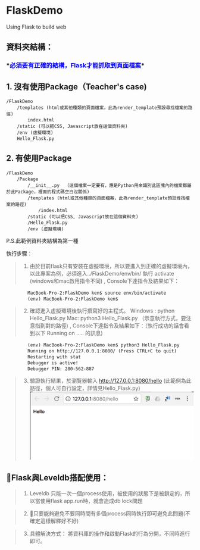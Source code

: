 # FlaskDemo
Using Flask to build web

## 資料夾結構：
### \*<span style="color:blue;">必須要有正確的結構，Flask才能抓取到頁面檔案</span>\*
## 1. 沒有使用Package（Teacher's case)  
    /FlaskDemo
        /templates (html或其他種類的頁面檔案，此為render_template預設尋找檔案的路徑)
            index.html
        /static (可以把CSS, Javascript放在這個資料夾)
        /env (虛擬環境)
        Hello_Flask.py
      
## 2. 有使用Package  
    /FlaskDemo
        /Package
            /__init__.py  （這個檔案一定要有，應是Python用來識別此區塊內的檔案都屬於此Package，裡面的程式碼空白沒關係)
            /templates (html或其他種類的頁面檔案，此為render_template預設尋找檔案的路徑)
                /index.html
            /static (可以把CSS, Javascript放在這個資料夾)
            /Hello_Flask.py
            /env (虛擬環境)

P.S.此範例資料夾結構為第一種

執行步驟：
> 1. 由於目前flask只有安裝在虛擬環境，所以要進入到正確的虛擬環境內，以此專案為例，必須進入../FlaskDemo/env/bin/ 執行 activate (windows和mac啟用指令不同) , Console下達指令及結果如下：

            MacBook-Pro-2:FlaskDemo ken$ source env/bin/activate
            (env) MacBook-Pro-2:FlaskDemo ken$
        
> 2. 確認進入虛擬環境後執行撰寫好的主程式。 Windows : python Hello_Flask.py   Mac: python3 Hello_Flask.py （示意執行方式，要注意指到對的路徑) , Console下達指令及結果如下：（執行成功的話會看到以下 Running on ..... 的訊息)

            (env) MacBook-Pro-2:FlaskDemo ken$ python3 Hello_Flask.py
            Running on http://127.0.0.1:8080/ (Press CTRL+C to quit)
            Restarting with stat
            Debugger is active!
            Debugger PIN: 280-562-887

> 3. 驗證執行結果，於瀏覽器輸入 http://127.0.0.1:8080/hello (此範例為此路徑，個人可自行設定，詳情見Hello_Flask.py)
![替代文字](https://github.com/tsunglinken/FlaskDemo/blob/master/doc/hello.png "選擇文字")

## Flask與Leveldb搭配使用：
> 1. Leveldb 只能一次一個process使用，被使用的狀態下是被鎖定的，所以當使用flask app.run時，就會造成db lock問題

> 2. 只要能夠避免不要同時間有多個process同時執行即可避免此問題(不確定這樣解釋好不好)

> 3. 具體解決方式： 將資料庫的操作和啟動Flask的行為分開，不同時進行即可。